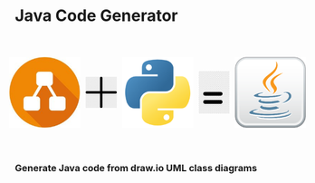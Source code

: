 # Java Code Generator

<div style="display: flex; justify-content: center; align-items: center; height: 200px;">
    <img src="./github_assets/drawio.jpg" width="125" height="125" alt="drawio_logo"/>
    <img src="./github_assets/plus.png" width="55" height="55" alt="plus_sign" style="padding-left:10px; padding-right:10px;"/>
    <img src="./github_assets/python.png" width="125" height="125" alt="python_logo"/>
    <img src="./github_assets/equal.png" width="75" height="75" alt="equal_sign" style="padding-left:10px; padding-right:10px;"/>
    <img src="./github_assets/java.png" width="125" height="125" alt="java_logo"/>
</div>    



### Generate Java code from draw.io UML class diagrams